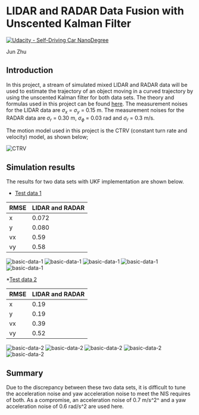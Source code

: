 # LIDAR and RADAR Data Fusion with Unscented Kalman Filter
[![Udacity - Self-Driving Car NanoDegree](https://s3.amazonaws.com/udacity-sdc/github/shield-carnd.svg)](http://www.udacity.com/drive)

Jun Zhu

## Introduction

In this project, a stream of simulated mixed LIDAR and RADAR data will be used to estimate the trajectory of an object moving in a curved trajectory by using the unscented Kalman filter for both data sets. The theory and formulas used in this project can be found [here](../KalmanFilter.pdf). The measurement noises for the LIDAR data are $\sigma_x$ = $\sigma_y$ = 0.15 m. The measurement noises for the RADAR data are $\sigma_r$ = 0.30 m, $\sigma_\phi$ = 0.03 rad and $\sigma_\dot{r}$ = 0.3 m/s. 

The motion model used in this project is the CTRV (constant turn rate and velocity) model, as shown below;

![CTRV](../images_KalmanFilter/CTRV%20model.png)

## Simulation results

The results for two data sets with UKF implementation are shown below.

* [Test data 1](./data/sample-laser-radar-measurement-data-1.txt)

RMSE  | LIDAR and RADAR 
-------    | ------------------------
x         |  0.072
y         | 0.080
vx       | 0.59
vy       | 0.58

![basic-data-1](./output/basic-output-1.png)
![basic-data-1](./output/basic-output-1-vx.png)
![basic-data-1](./output/basic-output-1-vy.png)
![basic-data-1](./output/basic-output-1-lidar_NIS.png)
![basic-data-1](./output/basic-output-1-radar_NIS.png)

*[Test data 2](./data/sample-laser-radar-measurement-data-1.txt)

RMSE  | LIDAR and RADAR 
-------    | ------------------------
x         |  0.19
y         | 0.19
vx       | 0.39
vy       | 0.52

![basic-data-2](./output/basic-output-2.png)
![basic-data-2](./output/basic-output-2-vx.png)
![basic-data-2](./output/basic-output-2-vy.png)
![basic-data-2](./output/basic-output-2-lidar_NIS.png)
![basic-data-2](./output/basic-output-2-radar_NIS.png)


## Summary

Due to the discrepancy between these two data sets, it is difficult to tune the acceleration noise and yaw acceleration noise to meet the NIS requires of both. As a compromise, an acceleration noise of 0.7 m/s^2^ and a yaw acceleration noise of 0.6 rad/s^2 are used here.